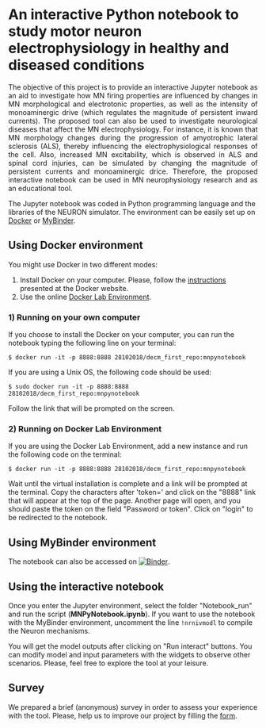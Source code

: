 # An interactive Python notebook to study motor neuron electrophysiology in healthy and diseased conditions

<p style='text-align: justify;'> The objective of this project is to provide an interactive Jupyter notebook as an aid to investigate how MN firing properties are influenced by changes in MN morphological and electrotonic properties, as well as the intensity of monoaminergic drive (which regulates the magnitude of persistent inward currents). The proposed tool can also be used to investigate neurological diseases that affect the MN electrophysiology. For instance, it is known that MN morphology changes during the progression of amyotrophic lateral sclerosis (ALS), thereby influencing the electrophysiological responses of the cell. Also, increased MN excitability, which is observed in ALS and spinal cord injuries, can be simulated by changing the magnitude of persistent currents and monoaminergic drice. Therefore, the proposed interactive notebook can be used in MN neurophysiology research and as an educational tool.</p>

The Jupyter notebook was coded in Python programming language and the libraries of the NEURON simulator. The environment can be easily set up on [Docker](https://www.docker.com/) or [MyBinder](https://mybinder.org/).

## Using Docker environment

You might use Docker in two different modes:

1. Install Docker on your computer. Please, follow the [instructions](https://docs.docker.com/engine/install/) presented at the Docker website.
2. Use the online [Docker Lab Environment](https://labs.play-with-docker.com/#).

### 1) Running on your own computer

If you choose to install the Docker on your computer, you can run the notebook typing the following line on your terminal:

```
$ docker run -it -p 8888:8888 28102018/decm_first_repo:mnpynotebook
```

If you are using a Unix OS, the following code should be used:

```
$ sudo docker run -it -p 8888:8888 28102018/decm_first_repo:mnpynotebook
```

Follow the link that will be prompted on the screen.

### 2) Running on Docker Lab Environment

If you are using the Docker Lab Environment, add a new instance and run the following code on the terminal:
```
$ docker run -it -p 8888:8888 28102018/decm_first_repo:mnpynotebook
```

Wait until the virtual installation is complete and a link will be prompted at the terminal. Copy the characters after 'token=' and click on the "8888" link that will appear at the top of the page. Another page will open, and you should paste the token on the field "Password or token". Click on "login" to be redirected to the notebook.

## Using MyBinder environment

The notebook can also be accessed on [![Binder](https://mybinder.org/badge_logo.svg)](https://mybinder.org/v2/gh/deboramatoso/mnpynotebook/master).

## Using the interactive notebook

Once you enter the Jupyter environment, select the folder "Notebook_run" and run the script (**MNPyNotebook.ipynb**). If you want to use the notebook with the MyBinder environment, uncomment the line `!nrnivmodl` to compile the Neuron mechanisms.

You will get the model outputs after clicking on "Run interact" buttons. You can modify model and input parameters with the widgets to observe other scenarios. Please, feel free to explore the tool at your leisure.

## Survey
We prepared a brief (anonymous) survey in order to assess your experience with the tool. Please, help us to improve our project by filling the [form](https://docs.google.com/forms/d/e/1FAIpQLSewYiuRmT3B4MQd9LP9WRLqW_YjXODcE8oNQ5yBcn8wdMK2Ag/viewform).
